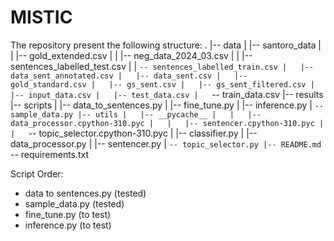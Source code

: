 # MISTIC

The repository present the following structure:
.
|-- data
|   |-- santoro_data
|   |   |-- gold_extended.csv
|   |   |-- neg_data_2024_03.csv
|   |   |-- sentences_labelled_test.csv
|   |   `-- sentences_labelled_train.csv
|   |-- data_sent_annotated.csv
|   |-- data_sent.csv
|   |-- gold_standard.csv
|   |-- gs_sent.csv
|   |-- gs_sent_filtered.csv
|   |-- input_data.csv
|   |-- test_data.csv
|   `-- train_data.csv
|-- results
|-- scripts
|   |-- data_to_sentences.py
|   |-- fine_tune.py
|   |-- inference.py
|   `-- sample_data.py
|-- utils
|   |-- __pycache__
|   |   |-- data_processor.cpython-310.pyc
|   |   |-- sentencer.cpython-310.pyc
|   |   `-- topic_selector.cpython-310.pyc
|   |-- classifier.py
|   |-- data_processor.py
|   |-- sentencer.py
|   `-- topic_selector.py
|-- README.md
`-- requirements.txt


Script Order:

* data to sentences.py (tested)
* sample_data.py (tested)
* fine_tune.py (to test)
* inference.py (to test)

